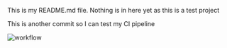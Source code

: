 This is my README.md file. Nothing is in here yet as this is a test project

This is another commit so I can test my CI pipeline

![workflow](https://github.com/<UserName>/<RepositoryName>/actions/workflows/main.yml/badge.svg)